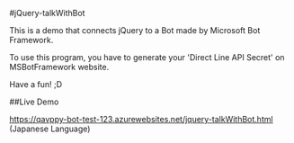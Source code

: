 #jQuery-talkWithBot

This is a demo that connects jQuery to a Bot made by Microsoft Bot Framework.

To use this program, you have to generate your 'Direct Line API Secret' on MSBotFramework website.

Have a fun! ;D


##Live Demo

https://qavppy-bot-test-123.azurewebsites.net/jquery-talkWithBot.html (Japanese Language)

